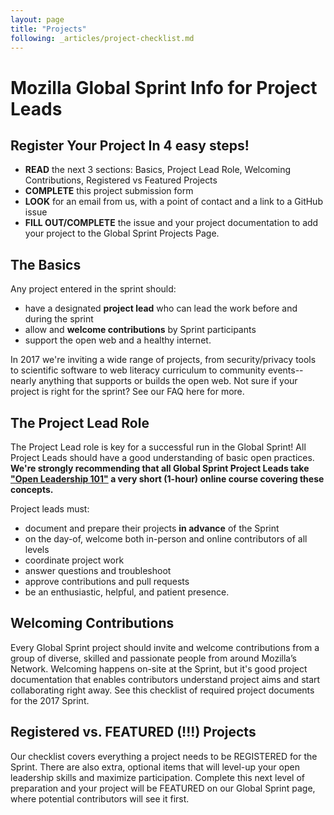 ```yaml
---
layout: page
title: "Projects"
following: _articles/project-checklist.md
---
```


# Mozilla Global Sprint Info for Project Leads


## Register Your Project In 4 easy steps!

* **READ** the next 3 sections: Basics, Project Lead Role, Welcoming Contributions, Registered vs Featured Projects
* **COMPLETE** this project submission form
* **LOOK** for an email from us, with a point of contact and a link to a GitHub issue
* **FILL OUT/COMPLETE** the issue and your project documentation to add your project to the Global Sprint Projects Page.


## The Basics
Any project entered in the sprint should:

* have a designated **project lead** who can lead the work before and during the sprint
* allow and **welcome contributions** by Sprint participants
* support the open web and a healthy internet.

In 2017 we're inviting a wide range of projects, from security/privacy tools to scientific software to web literacy curriculum to community events-- nearly anything that supports or builds the open web. Not sure if your project is right for the sprint? See our FAQ here for more.

## The Project Lead Role
The Project Lead role is key for a successful run in the Global Sprint!  All Project Leads should have a good understanding of basic open practices. **We're strongly recommending that all Global Sprint Project Leads take ["Open Leadership 101"](https://mozilla.teachable.com/p/open-leadership-101) a very short (1-hour) online course covering these concepts.**

Project leads must:

* document and prepare their projects **in advance** of the Sprint
* on the day-of, welcome both in-person and online contributors of all levels
* coordinate project work
* answer questions and troubleshoot
* approve contributions and pull requests
* be an enthusiastic, helpful, and patient presence.

## Welcoming Contributions
Every Global Sprint project should invite and welcome contributions from a group of diverse, skilled and passionate people from around Mozilla’s Network. Welcoming happens on-site at the Sprint,  but it's good project documentation that enables contributors understand project aims and start collaborating right away. See this checklist of required project documents for the 2017 Sprint.


## Registered vs. FEATURED (!!!) Projects
Our checklist covers everything a project needs to be REGISTERED for the Sprint. There are also extra, optional items that will level-up your open leadership skills and maximize participation. Complete this next level of preparation and your project will be FEATURED on our Global Sprint page, where potential contributors will see it first.


